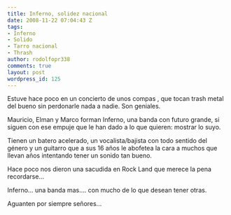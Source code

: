 ```yaml
---
title: Inferno, solidez nacional
date: 2008-11-22 07:04:43 Z
tags:
- Inferno
- Solido
- Tarro nacional
- Thrash
author: rodolfopr338
comments: true
layout: post
wordpress_id: 125
---
```


<!-- more -->
Estuve hace poco en un concierto de unos compas , que tocan trash metal del bueno sin perdonarle nada a nadie. Son geniales.

Mauricio, Elman y Marco forman Inferno, una banda con futuro grande, si siguen con ese empuje que le han dado a lo que quieren: mostrar lo suyo.

Tienen un batero acelerado, un vocalista/bajista con todo sentido del género y un guitarro que a sus 16 años le abofetea la cara a muchos que llevan años intentando tener un sonido tan bueno.

Hace poco nos dieron una sacudida en Rock Land que merece la pena recordarse...

Inferno... una banda mas.... con mucho de lo que desean tener otras.

Aguanten por siempre señores...
